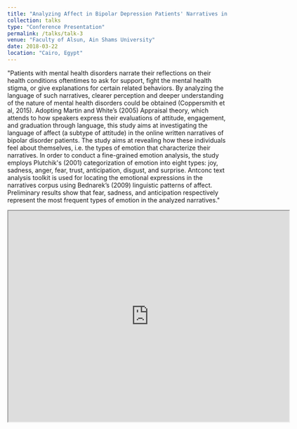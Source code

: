 ```yaml
---
title: "Analyzing Affect in Bipolar Depression Patients' Narratives in Mental Health Forums: A Corpus-based Study"
collection: talks
type: "Conference Presentation"
permalink: /talks/talk-3
venue: "Faculty of Alsun, Ain Shams University"
date: 2018-03-22
location: "Cairo, Egypt"
---
```


"Patients with mental health disorders narrate their reflections on their health conditions oftentimes to ask for support, fight the mental health stigma, or give explanations for certain related behaviors. By analyzing the language of such narratives, clearer perception and deeper understanding of the nature of mental health disorders could be obtained (Coppersmith et al, 2015). Adopting Martin and White’s (2005) Appraisal theory, which attends to how speakers express their evaluations of attitude, engagement, and graduation through language, this study aims at investigating the language of affect (a subtype of attitude) in the online written narratives of bipolar disorder patients. The study aims at revealing how these individuals feel about themselves, i.e. the types of emotion that characterize their narratives. In order to conduct a fine-grained emotion analysis, the study employs Plutchik's (2001) categorization of emotion into eight types: joy, sadness, anger, fear, trust, anticipation, disgust, and surprise. Antconc text analysis toolkit is used for locating the emotional expressions in the narratives corpus using Bednarek’s (2009) linguistic patterns of affect. Preliminary results show that fear, sadness, and anticipation respectively represent the most frequent types of emotion in the analyzed narratives."

<iframe src="https://drive.google.com/file/d/1tKLoLJLBfqhrw5VdFxyIAAjibceyhL00/preview" width="640" height="480"></iframe> 
